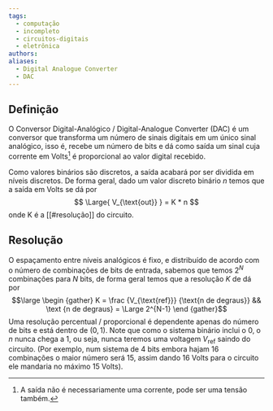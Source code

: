 ```yaml
---
tags:
  - computação
  - incompleto
  - circuitos-digitais
  - eletrônica
authors: 
aliases:
  - Digital Analogue Converter
  - DAC
---
```

## Definição

O Conversor Digital-Analógico / Digital-Analogue Converter (DAC) é um conversor que transforma um número de sinais digitais em um único sinal analógico, isso é, recebe um número de bits e dá como saída um sinal cuja corrente em Volts[^1] é proporcional ao valor digital recebido.

Como valores binários são discretos, a saída acabará por ser dividida em níveis discretos. De forma geral, dado um valor discreto binário $n$ temos que a saída em Volts se dá por
$$
\Large{
 V_{\text{out}}
} = K * n
$$
onde K é a [[#resolução]] do circuito.
## Resolução

O espaçamento entre níveis analógicos é fixo, e distribuído de acordo com o número de combinações de bits de entrada, sabemos que temos $2^N$ combinações para $N$ bits, de forma geral temos que a resolução $K$ de dá por
$$\large 
\begin {gather}
K = \frac {V_{\text{ref}}} {\text{n de degraus}} &&
\text {n de degraus} = \Large 2^{N-1}
\end {gather}$$
Uma resolução percentual / proporcional é dependente apenas do número de bits e está dentro de $(0,1)$. Note que como o sistema binário inclui o 0, o $n$ nunca chega a 1, ou seja, nunca teremos uma voltagem $V_{\text{ref}}$ saindo do circuito. (Por exemplo, num sistema de 4 bits embora hajam 16 combinações o maior número será 15, assim dando 16 Volts para o circuito ele mandaria no máximo 15 Volts).

[^1]: A saída não é necessariamente uma corrente, pode ser uma tensão também.
